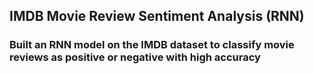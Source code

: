 
## IMDB Movie Review Sentiment Analysis (RNN)

### Built an RNN model on the IMDB dataset to classify movie reviews as positive or negative with high accuracy